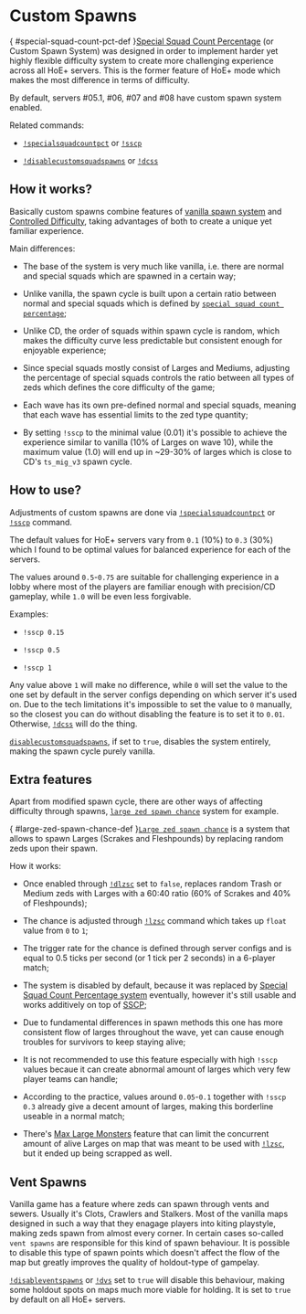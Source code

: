 # Custom Spawns

[](){ #special-squad-count-pct-def }[Special Squad Count Percentage](commands.md#special-squad-count-pct) (or Custom Spawn System) was designed in order to implement harder yet highly flexible difficulty system to create more challenging experience across all HoE+ servers. This is the former feature of HoE+ mode which makes the most difference in terms of difficulty.

By default, servers #05.1, #06, #07 and #08 have custom spawn system enabled.

Related commands:

* [`!specialsquadcountpct`](commands.md#special-squad-count-pct) or [`!sscp`](commands.md#special-squad-count-pct)

* [`!disablecustomsquadspawns`](commands.md#disable-custom-squad-spawns) or [`!dcss`](commands.md#disable-custom-squad-spawns)

## How it works?

Basically custom spawns combine features of [vanilla spawn system](https://wiki.killingfloor2.com/index.php?title=ZED_Spawning) and [Controlled Difficulty](https://github.com/notblackout/kf2-controlled-difficulty/blob/master/spawn.md), taking advantages of both to create a unique yet familiar experience.

Main differences:

* The base of the system is very much like vanilla, i.e. there are normal and special squads which are spawned in a certain way;

* Unlike vanilla, the spawn cycle is built upon a certain ratio between normal and special squads which is defined by [`special squad count percentage`](commands.md#special-squad-count-pct);

* Unlike CD, the order of squads within spawn cycle is random, which makes the difficulty curve less predictable but consistent enough for enjoyable experience;

* Since special squads mostly consist of Larges and Mediums, adjusting the percentage of special squads controls the ratio between all types of zeds which defines the core difficulty of the game;

* Each wave has its own pre-defined normal and special squads, meaning that each wave has essential limits to the zed type quantity;

* By setting `!sscp` to the minimal value (0.01) it's possible to achieve the experience similar to vanilla (10% of Larges on wave 10), while the maximum value (1.0) will end up in ~29-30% of larges which is close to CD's `ts_mig_v3` spawn cycle.

## How to use?

Adjustments of custom spawns are done via [`!specialsquadcountpct`](commands.md#special-squad-count-pct) or [`!sscp`](commands.md#special-squad-count-pct) command.

The default values for HoE+ servers vary from `0.1` (10%) to `0.3` (30%) which I found to be optimal values for balanced experience for each of the servers.

The values around `0.5`-`0.75` are suitable for challenging experience in a lobby where most of the players are familiar enough with precision/CD gameplay, while `1.0` will be even less forgivable.

Examples:

* `!sscp 0.15`

* `!sscp 0.5`

* `!sscp 1`

Any value above `1` will make no difference, while `0` will set the value to the one set by default in the server configs depending on which server it's used on. Due to the tech limitations it's impossible to set the value to `0` manually, so the closest you can do without disabling the feature is to set it to `0.01`. Otherwise, [`!dcss`](commands.md#disable-custom-squad-spawns) will do the thing.

[`disablecustomsquadspawns`](commands.md#disable-custom-squad-spawns), if set to `true`, disables the system entirely, making the spawn cycle purely vanilla.

## Extra features

Apart from modified spawn cycle, there are other ways of affecting difficulty through spawns, [`large zed spawn chance`](commands.md#large-zed-spawn-chance) system for example. 

[](){ #large-zed-spawn-chance-def }[`Large zed spawn chance`](commands.md#large-zed-spawn-chance) is a system that allows to spawn Larges (Scrakes and Fleshpounds) by replacing random zeds upon their spawn.

How it works:

* Once enabled through [`!dlzsc`](commands.md#disable-large-zed-spawn-chance) set to `false`, replaces random Trash or Medium zeds with Larges with a 60:40 ratio (60% of Scrakes and 40% of Fleshpounds);

* The chance is adjusted through [`!lzsc`](commands.md#large-zed-spawn-chance) command which takes up `float` value from `0` to `1`;

* The trigger rate for the chance is defined through server configs and is equal to 0.5 ticks per second (or 1 tick per 2 seconds) in a 6-player match;

* The system is disabled by default, because it was replaced by [Special Squad Count Percentage system](#special-squad-count-pct-def) eventually, however it's still usable and works additively on top of [SSCP](#special-squad-count-pct-def);

* Due to fundamental differences in spawn methods this one has more consistent flow of larges throughout the wave, yet can cause enough troubles for survivors to keep staying alive;

* It is not recommended to use this feature especially with high `!sscp` values becaue it can create abnormal amount of larges which very few player teams can handle;

* According to the practice, values around `0.05`-`0.1` together with `!sscp 0.3` already give a decent amount of larges, making this borderline useable in a normal match;

* There's [Max Large Monsters](commands.md#disable-max-large-monsters) feature that can limit the concurrent amount of alive Larges on map that was meant to be used with [`!lzsc`](commands.md#large-zed-spawn-chance), but it ended up being scrapped as well.

## Vent Spawns

Vanilla game has a feature where zeds can spawn through vents and sewers. Usually it's Clots, Crawlers and Stalkers. Most of the vanilla maps designed in such a way that they enagage players into kiting playstyle, making zeds spawn from almost every corner. In certain cases so-called `vent spawns` are responsible for this kind of spawn behaviour. It is possible to disable this type of spawn points which doesn't affect the flow of the map but greatly improves the quality of holdout-type of gampelay.

[`!disableventspawns`](commands.md#disable-vent-spawns) or [`!dvs`](commands.md#disable-vent-spawns) set to `true` will disable this behaviour, making some holdout spots on maps much more viable for holding. It is set to `true` by default on all HoE+ servers. 
